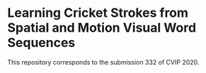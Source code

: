 # Learning Cricket Strokes from Spatial and Motion Visual Word Sequences

This repository corresponds to the submission 332 of CVIP 2020.
